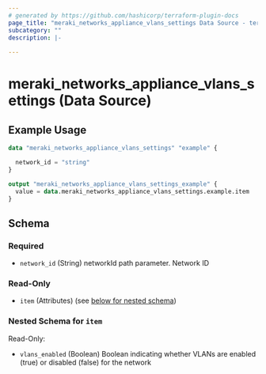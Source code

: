 ```yaml
---
# generated by https://github.com/hashicorp/terraform-plugin-docs
page_title: "meraki_networks_appliance_vlans_settings Data Source - terraform-provider-meraki"
subcategory: ""
description: |-
  
---
```


# meraki_networks_appliance_vlans_settings (Data Source)



## Example Usage

```terraform
data "meraki_networks_appliance_vlans_settings" "example" {

  network_id = "string"
}

output "meraki_networks_appliance_vlans_settings_example" {
  value = data.meraki_networks_appliance_vlans_settings.example.item
}
```

<!-- schema generated by tfplugindocs -->
## Schema

### Required

- `network_id` (String) networkId path parameter. Network ID

### Read-Only

- `item` (Attributes) (see [below for nested schema](#nestedatt--item))

<a id="nestedatt--item"></a>
### Nested Schema for `item`

Read-Only:

- `vlans_enabled` (Boolean) Boolean indicating whether VLANs are enabled (true) or disabled (false) for the network
